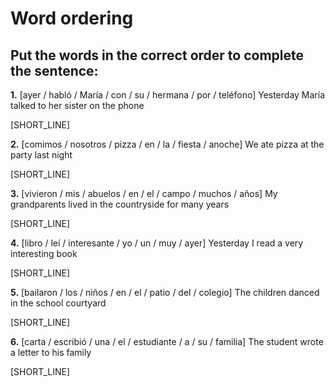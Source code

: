 # Word ordering

## Put the words in the correct order to complete the sentence:

**1.** [ayer / habló / María / con / su / hermana / por / teléfono]
Yesterday María talked to her sister on the phone

[SHORT_LINE]

**2.** [comimos / nosotros / pizza / en / la / fiesta / anoche]
We ate pizza at the party last night

[SHORT_LINE]

**3.** [vivieron / mis / abuelos / en / el / campo / muchos / años]
My grandparents lived in the countryside for many years

[SHORT_LINE]

**4.** [libro / leí / interesante / yo / un / muy / ayer]
Yesterday I read a very interesting book

[SHORT_LINE]

**5.** [bailaron / los / niños / en / el / patio / del / colegio]
The children danced in the school courtyard

[SHORT_LINE]

**6.** [carta / escribió / una / el / estudiante / a / su / familia]
The student wrote a letter to his family

[SHORT_LINE]